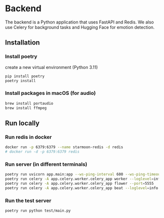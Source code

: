 # Backend

The backend is a Python application that uses FastAPI and Redis. We also use Celery for background tasks and Hugging Face for emotion detection.

## Installation

### Install poetry

create a new virtual environment (Python 3.11)

```bash
pip install poetry
poetry install
```

### Install packages in macOS (for audio)

```bash
brew install portaudio
brew install ffmpeg
```

## Run locally

### Run redis in docker
  
```bash
docker run -p 6379:6379 --name starmoon-redis -d redis
# docker run -d -p 6379:6379 redis
```

### Run server (in different terminals)

```bash
poetry run uvicorn app.main:app --ws-ping-interval 600 --ws-ping-timeout 600 --reload --host 0.0.0.0
poetry run celery -A app.celery.worker.celery_app worker --loglevel=info
poetry run celery -A app.celery.worker.celery_app flower --port=5555
poetry run celery -A app.celery.worker.celery_app beat --loglevel=info
```

### Run the test server

```bash
poetry run python test/main.py
```
<!-- 
the local endpoint for text2text is http://127.0.0.1:8000/api/analyze_text
input example:
{
  "text": "I am a software engineer"
} -->